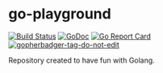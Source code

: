 # go-playground

[![Build Status](https://travis-ci.com/radlinskii/go-playground.svg?branch=master)](https://travis-ci.com/radlinskii/go-playground)
[![GoDoc](https://godoc.org/github.com/radlinskii/go-playground?status.svg)](https://godoc.org/github.com/radlinskii/go-playground)
[![Go Report Card](https://goreportcard.com/badge/github.com/radlinskii/go-playground)](https://goreportcard.com/report/github.com/radlinskii/go-playground)
<a href='https://github.com/jpoles1/gopherbadger' target='_blank'>![gopherbadger-tag-do-not-edit](https://img.shields.io/badge/Go%20Coverage-99%25-brightgreen.svg?longCache=true&style=flat)</a>

Repository created to have fun with Golang.
